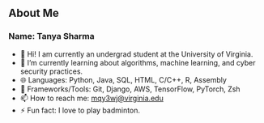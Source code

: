 ## About Me 

### Name: Tanya Sharma

- 👋 Hi! I am currently an undergrad student at the University of Virginia. 
- 🌱 I’m currently learning about algorithms, machine learning, and cyber security practices.
- 🌐 Languages: Python, Java, SQL, HTML, C/C++, R, Assembly
- 🔧 Frameworks/Tools: Git, Django, AWS, TensorFlow, PyTorch, Zsh
- 📫 How to reach me: mqy3wj@virginia.edu
- ⚡ Fun fact: I love to play badminton.

